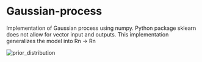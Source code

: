 # Gaussian-process
Implementation of Gaussian process using numpy. Python package sklearn does not allow for vector input and outputs. This implementation generalizes the model into Rn -> Rn

![prior_distribution](docs/prior_distribution.png)
